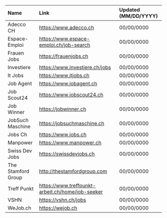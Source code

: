 | Name               | Link                                             | Updated (MM/DD/YYYY) |
| :----------------- | :----------------------------------------------- | :------------------- |
| Adecco CH          | https://www.adecco.ch                            | 00/00/0000           |
| Espace-Emploi      | https://www.espace-emploi.ch/job-search          | 00/00/0000           |
| Frauen Jobs        | https://frauenjobs.ch                            | 00/00/0000           |
| Investiere         | https://www.investiere.ch/jobs                   | 00/00/0000           |
| It Jobs            | https://www.itjobs.ch                            | 00/00/0000           |
| Job Agent          | https://www.jobagent.ch                          | 00/00/0000           |
| Job Scout24        | https://www.jobscout24.ch                        | 00/00/0000           |
| Job Winner         | https://jobwinner.ch                             | 00/00/0000           |
| JobSuch Maschine   | https://jobsuchmaschine.ch                       | 00/00/0000           |
| Jobs Ch            | https://www.jobs.ch                              | 00/00/0000           |
| Manpower           | https://www.manpower.ch                          | 00/00/0000           |
| Swiss Dev Jobs     | https://swissdevjobs.ch                          | 00/00/0000           |
| The Stamford Group | http://thestamfordgroup.com                      | 00/00/0000           |
| Treff Punkt        | https://www.treffpunkt-arbeit.ch/home/job-seeker | 00/00/0000           |
| VSHN               | https://vshn.ch/jobs                             | 00/00/0000           |
| WeJob.ch           | https://wejob.ch                                 | 00/00/0000           |
